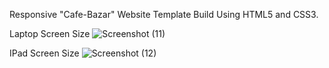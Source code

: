 Responsive "Cafe-Bazar" Website Template Build Using HTML5 and CSS3.

Laptop Screen Size
![Screenshot (11)](https://github.com/user-attachments/assets/c145a2af-bed0-4efe-947f-adc75498afcb)

IPad Screen Size
![Screenshot (12)](https://github.com/user-attachments/assets/30136a80-34cf-4e4e-8c6d-63e99cf06e24)

